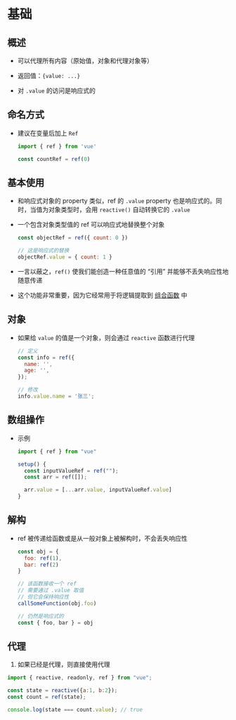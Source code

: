 # 基础

## 概述

+ 可以代理所有内容（原始值，对象和代理对象等）

+ 返回值：`{value: ...}`

+ 对 `.value` 的访问是响应式的

## 命名方式

+ 建议在变量后加上 `Ref`

  ```js
  import { ref } from 'vue'

  const countRef = ref(0)
  ```

## 基本使用

+ 和响应式对象的 property 类似，ref 的 `.value` property 也是响应式的。同时，当值为对象类型时，会用 `reactive()` 自动转换它的 `.value`

+ 一个包含对象类型值的 ref 可以响应式地替换整个对象

  ```js
  const objectRef = ref({ count: 0 })

  // 这是响应式的替换
  objectRef.value = { count: 1 }
  ```

+ 一言以蔽之，`ref()` 使我们能创造一种任意值的 “引用” 并能够不丢失响应性地随意传递
+ 这个功能非常重要，因为它经常用于将逻辑提取到 [组合函数](https://staging-cn.vuejs.org/guide/reusability/composables.html "组合函数") 中

## 对象

+ 如果给 `value` 的值是一个对象，则会通过 `reactive` 函数进行代理

  ```js
  // 定义
  const info = ref({
    name: '',
    age: '',
  });

  // 修改
  info.value.name = '张三';
  ```

## 数组操作

+ 示例

  ```js
  import { ref } from "vue"

  setup() {
    const inputValueRef = ref("");
    const arr = ref([]);

    arr.value = [...arr.value, inputValueRef.value]
  }
  ```

## 解构

+ ref 被传递给函数或是从一般对象上被解构时，不会丢失响应性

  ```js
  const obj = {
    foo: ref(1),
    bar: ref(2)
  }

  // 该函数接收一个 ref
  // 需要通过 .value 取值
  // 但它会保持响应性
  callSomeFunction(obj.foo)

  // 仍然是响应式的
  const { foo, bar } = obj
  ```

## 代理

1. 如果已经是代理，则直接使用代理

  ```js
  import { reactive, readonly, ref } from "vue";

  const state = reactive({a:1, b:2});
  const count = ref(state);

  console.log(state === count.value); // true
  ```
